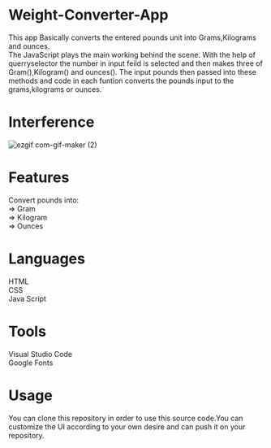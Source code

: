 # Weight-Converter-App
This app Basically converts the entered pounds unit into Grams,Kilograms and ounces.<br>
The JavaScript plays the main working behind the scene. With the help of querryselector the number in input feild is selected and then
makes three of Gram(),Kilogram() and ounces().
The input pounds then passed into these methods and code in each funtion converts the pounds input to the grams,kilograms or ounces.



# Interference <br>
![ezgif com-gif-maker (2)](https://user-images.githubusercontent.com/84333937/129445565-795d2700-aa6a-47dc-b39a-e585efbea7de.gif)

# Features <br>
Convert pounds into:  <br>
 => Gram <br>
 => Kilogram <br>
 => Ounces <br>

# Languages <br>
  HTML <br>
  CSS   <br>
  Java Script <br>
  
# Tools <br>
  Visual Studio Code <br>
  Google Fonts <br>
 
 # Usage
 You can clone this repository in order to use this source code.You can customize the UI according to your own desire and can push it on your repository.
  

 
